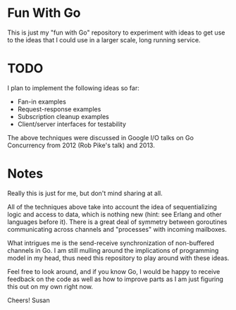 # Fun With Go

This is just my "fun with Go" repository to experiment with ideas to get use
to the ideas that I could use in a larger scale, long running service.

# TODO

I plan to implement the following ideas so far:

* Fan-in examples
* Request-response examples
* Subscription cleanup examples
* Client/server interfaces for testability

The above techniques were discussed in Google I/O talks on Go Concurrency
from 2012 (Rob Pike's talk) and 2013.

# Notes

Really this is just for me, but don't mind sharing at all.

All of the techniques above take into account the idea of sequentializing
logic and access to data, which is nothing new (hint: see Erlang and
other languages before it). There is a great deal of symmetry between
goroutines communicating across channels and "processes" with incoming
mailboxes.

What intrigues me is the send-receive synchronization of non-buffered
channels in Go. I am still mulling around the implications of programming
model in my head, thus need this repository to play around with these ideas.

Feel free to look around, and if you know Go, I would be happy to receive
feedback on the code as well as how to improve parts as I am just figuring
this out on my own right now.

Cheers!
Susan
